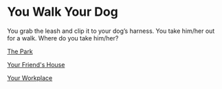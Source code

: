 # You Walk Your Dog

You grab the leash and clip it to your dog’s harness. You take him/her out for a walk. Where do you take him/her?

[The Park](park.md)

[Your Friend's House](friendsHouse.md)

[Your Workplace](workplace.md)